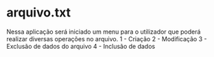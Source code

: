 # arquivo.txt

Nessa aplicação será iniciado um menu para o utilizador que poderá realizar diversas operações no arquivo.
1 - Criação
2 - Modificação
3 - Exclusão de dados do arquivo
4 - Inclusão de dados
